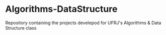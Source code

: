 # Algorithms-DataStructure
Repository containing the projects develepod for UFRJ's Algorithms &amp; Data Structure class
